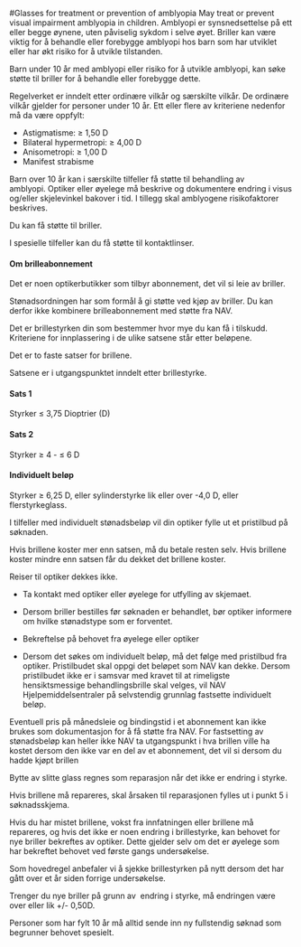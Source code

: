 #Glasses for treatment or prevention of amblyopia
May treat or prevent visual impairment amblyopia in children.
Amblyopi er synsnedsettelse på ett eller begge øynene, uten påviselig sykdom i selve øyet. Briller kan være viktig for å behandle eller forebygge amblyopi hos barn som har utviklet eller har økt risiko for å utvikle tilstanden. 

 Barn under 10 år med amblyopi eller risiko for å utvikle amblyopi, kan søke støtte til briller for å behandle eller forebygge dette.

 Regelverket er inndelt etter ordinære vilkår og særskilte vilkår. De ordinære vilkår gjelder for personer under 10 år. Ett eller flere av kriteriene nedenfor må da være oppfylt:

 * Astigmatisme: ≥ 1,50 D
* Bilateral hypermetropi: ≥ 4,00 D
* Anisometropi: ≥ 1,00 D
* Manifest strabisme

 Barn over 10 år kan i særskilte tilfeller få støtte til behandling av amblyopi. Optiker eller øyelege må beskrive og dokumentere endring i visus og/eller skjelevinkel bakover i tid. I tillegg skal amblyogene risikofaktorer beskrives.

 Du kan få støtte til briller.

 I spesielle tilfeller kan du få støtte til kontaktlinser.

 #### Om brilleabonnement

 Det er noen optikerbutikker som tilbyr abonnement, det vil si leie av briller.

 Stønadsordningen har som formål å gi støtte ved kjøp av briller. Du kan derfor ikke kombinere brilleabonnement med støtte fra NAV.

 Det er brillestyrken din som bestemmer hvor mye du kan få i tilskudd. Kriteriene for innplassering i de ulike satsene står etter beløpene.

 Det er to faste satser for brillene.

Satsene er i utgangspunktet inndelt etter brillestyrke.

 #### Sats 1

 Styrker ≤ 3,75 Dioptrier (D)

 #### Sats 2

 Styrker ≥ 4 - ≤ 6 D

 #### Individuelt beløp

 Styrker ≥ 6,25 D, eller sylinderstyrke lik eller over -4,0 D, eller flerstyrkeglass.

 I tilfeller med individuelt stønadsbeløp vil din optiker fylle ut et pristilbud på søknaden.

 Hvis brillene koster mer enn satsen, må du betale resten selv. Hvis brillene koster mindre enn satsen får du dekket det brillene koster.

 Reiser til optiker dekkes ikke.

* Ta kontakt med optiker eller øyelege for utfylling av skjemaet.
* Dersom briller bestilles før søknaden er behandlet, bør optiker informere om hvilke stønadstype som er forventet.

 * Bekreftelse på behovet fra øyelege eller optiker
* Dersom det søkes om individuelt beløp, må det følge med pristilbud fra optiker. Pristilbudet skal oppgi det beløpet som NAV kan dekke. Dersom pristilbudet ikke er i samsvar med kravet til at rimeligste hensiktsmessige behandlingsbrille skal velges, vil NAV Hjelpemiddelsentraler på selvstendig grunnlag fastsette individuelt beløp.

 Eventuell pris på månedsleie og bindingstid i et abonnement kan ikke brukes som dokumentasjon for å få støtte fra NAV. For fastsetting av stønadsbeløp kan heller ikke NAV ta utgangspunkt i hva brillen ville ha kostet dersom den ikke var en del av et abonnement, det vil si dersom du hadde kjøpt brillen

 Bytte av slitte glass regnes som reparasjon når det ikke er endring i styrke.

Hvis brillene må repareres, skal årsaken til reparasjonen fylles ut i punkt 5 i søknadsskjema.

Hvis du har mistet brillene, vokst fra innfatningen eller brillene må repareres, og hvis det ikke er noen endring i brillestyrke, kan behovet for nye briller bekreftes av optiker. Dette gjelder selv om det er øyelege som har bekreftet behovet ved første gangs undersøkelse.

Som hovedregel anbefaler vi å sjekke brillestyrken på nytt dersom det har gått over et år siden forrige undersøkelse.

Trenger du nye briller på grunn av  endring i styrke, må endringen være over eller lik +/- 0,50D.

Personer som har fylt 10 år må alltid sende inn ny fullstendig søknad som begrunner behovet spesielt.

